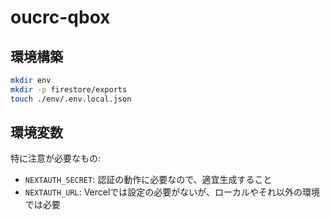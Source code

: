 # oucrc-qbox

## 環境構築

```sh
mkdir env
mkdir -p firestore/exports
touch ./env/.env.local.json
```

## 環境変数

特に注意が必要なもの:

- `NEXTAUTH_SECRET`: 認証の動作に必要なので、適宜生成すること
- `NEXTAUTH_URL`: Vercelでは設定の必要がないが、ローカルやそれ以外の環境では必要
